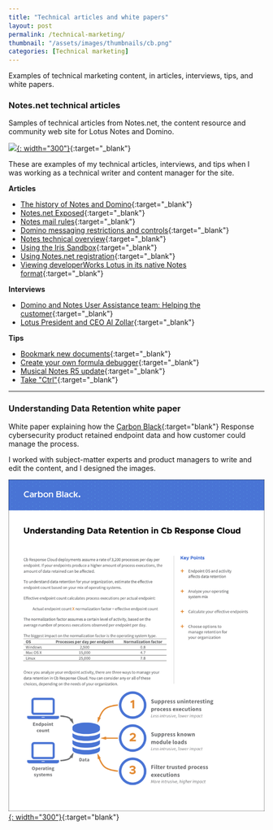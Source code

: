 ```yaml
---
title: "Technical articles and white papers"
layout: post
permalink: /technical-marketing/
thumbnail: "/assets/images/thumbnails/cb.png"
categories: [Technical marketing]
---
```

Examples of technical marketing content, in articles, interviews, tips, and white papers.

### Notes.net technical articles
Samples of technical articles from Notes.net, the content resource and community web site for Lotus Notes and Domino.

[![](/assets/images/notesnet2002-01-26.gif){: width="300"}](/assets/images/notesnet2002-01-26.gif){:target="_blank"}

These are examples of my technical articles, interviews, and tips when I was working as a technical writer and content manager for the site.

**Articles**
- [The history of Notes and Domino](/assets/pdf/notesnet/history-notes-domino.pdf){:target="_blank"}
- [Notes.net Exposed](/assets/pdf/notesnet/award2.pdf){:target="_blank"}
- [Notes mail rules](/assets/pdf/notesnet/mailrule.pdf){:target="_blank"}
- [Domino messaging restrictions and controls](/assets/pdf/notesnet/msg-restrictions.pdf){:target="_blank"}
- [Notes technical overview](/assets/pdf/notesnet/ls-notes-technical-overview.pdf){:target="_blank"}
- [Using the Iris Sandbox](/assets/pdf/notesnet/using-iris-sandbox.pdf){:target="_blank"}
- [Using Notes.net registration](/assets/pdf/notesnet/using-notesnet-registration.pdf){:target="_blank"}
- [Viewing developerWorks Lotus in its native Notes format](/assets/pdf/notesnet/ls-native_notes.pdf){:target="_blank"}

**Interviews**
- [Domino and Notes User Assistance team: Helping the customer](/assets/pdf/notesnet/domino-notes-user-assistance.pdf){:target="_blank"}
- [Lotus President and CEO Al Zollar](/assets/pdf/notesnet/zollar.pdf){:target="_blank"}

**Tips**
- [Bookmark new documents](/assets/pdf/notesnet/bookmark-new-documents.pdf){:target="_blank"}
- [Create your own formula debugger](/assets/pdf/notesnet/create-your-own-formula-debugger.pdf){:target="_blank"}
- [Musical Notes R5 update](/assets/pdf/notesnet/musical-notes-r5-update.pdf){:target="_blank"}
- [Take "Ctrl"](/assets/pdf/notesnet/take-ctrl.pdf){:target="_blank"}

---

### Understanding Data Retention white paper
White paper explaining how the [Carbon Black](https://www.carbonblack.com/){:target="blank"} Response cybersecurity product retained endpoint data and how customer could manage the process.

I worked with subject-matter experts and product managers to write and edit the content, and I designed the images.

[![](/assets/images/cloud-data-retention.png){: width="300"}](/assets/pdf/cloud-data-retention.pdf){:target="blank"}
